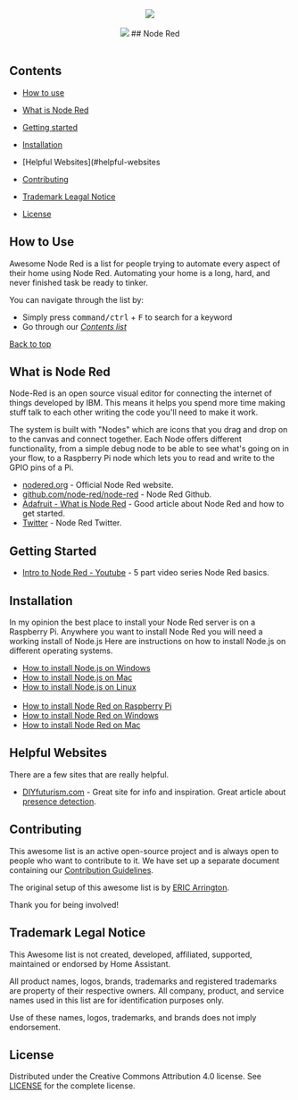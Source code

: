 <div align="center">
	<img src="https://github.com/SAASquatchy/awesome-list-node-red/blob/master/media/node-red-awesome.png">
	<br><br>
	<img src="https://awesome.re/badge.svg"> ## Node Red
	<br>
</div>

<br>


## Contents

- [How to use](#how-to-use)
- [What is Node Red](#what-is-node-red)
- [Getting started](#getting-started)
- [Installation](#installation)
- [Helpful Websites](#helpful-websites

- [Contributing](#contributing)
- [Trademark Leagal Notice](#trademark-legal-notice)
- [License](#license)


## How to Use

Awesome Node Red is a list for people trying to automate every
aspect of their home using Node Red. Automating your home is a long, hard, and never finished
task be ready to tinker.

You can navigate through the list by:

- Simply press <kbd>command/ctrl</kbd> + <kbd>F</kbd> to search for a keyword
- Go through our [_Contents list_](#contents)

[Back to top](#node-red)

## What is Node Red

Node-Red is an open source visual editor for connecting the internet of things developed by IBM. This means it helps you spend more time making stuff talk to each other writing the code you'll need to make it work. 

The system is built with "Nodes" which are icons that you drag and drop on to the canvas and connect together. Each Node offers different functionality, from a simple debug node to be able to see what's going on in your flow, to a Raspberry Pi node which lets you to read and write to the GPIO pins of a Pi.

* [nodered.org](https://nodered.org/) - Official Node Red website.
* [github.com/node-red/node-red](https://github.com/node-red/node-red) - Node Red Github.
* [Adafruit - What is Node Red](https://learn.adafruit.com/raspberry-pi-hosting-node-red/what-is-node-red]) - Good article about Node Red and how to get started.
* [Twitter](https://twitter.com/nodered) - Node Red Twitter.

## Getting Started

* [Intro to Node Red - Youtube](https://www.youtube.com/watch?v=3AR432bguOY) - 5 part video series Node Red basics.

## Installation

In my opinion the best place to install your Node Red server is on a Raspberry Pi. Anywhere you want to install Node Red you will need a working install of Node.js Here are instructions on how to install Node.js on different operating systems.

* [How to install Node.js on Windows](https://treehouse.github.io/installation-guides/windows/node-windows.html)
* [How to install Node.js on Mac](https://blog.teamtreehouse.com/install-node-js-npm-mac)
* [How to install Node.js on Linux](https://blog.teamtreehouse.com/install-node-js-npm-linux)
<br><br>
* [How to install Node Red on Raspberry Pi](https://nodered.org/docs/hardware/raspberrypi)
* [How to install Node Red on Windows](https://nodered.org/docs/platforms/windows)
* [How to install Node Red on Mac](https://diyprojects.io/installing-using-node-red-macos-windows/)

## Helpful Websites

There are a few sites that are really helpful. 

* [DIYfuturism.com](https://diyfuturism.com/index.php/category/node-red/) - Great site for info and inspiration. Great article about [presence detection](https://diyfuturism.com/index.php/2017/11/27/useful-sensor-improving-presence-detection-with-node-red/).

## Contributing

This awesome list is an active open-source project and is always open to
people who want to contribute to it. We have set up a separate document
containing our [Contribution Guidelines](https://github.com/SAASquatchy/awesome-list-node-red/blob/master/CONTRIBUTING.md).

The original setup of this awesome list is by [ERIC Arrington](https://twitter.com/ewarrin).

Thank you for being involved!

## Trademark Legal Notice

This Awesome list is not created, developed, affiliated, supported, maintained
or endorsed by Home Assistant.

All product names, logos, brands, trademarks and registered trademarks are
property of their respective owners. All company, product, and service names
used in this list are for identification purposes only.

Use of these names, logos, trademarks, and brands does not imply endorsement.

## License

Distributed under the Creative Commons Attribution 4.0 license. 
See [LICENSE](https://github.com/SAASquatchy/awesome-list-node-red/blob/master/LICENSE.md) for
the complete license.
